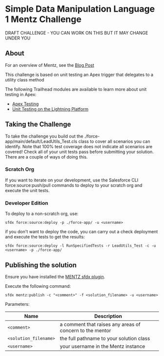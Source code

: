 # Simple Data Manipulation Language 1 Mentz Challenge

DRAFT CHALLENGE - YOU CAN WORK ON THIS BUT IT MAY CHANGE UNDER YOU
## About
For an overview of Mentz, see the [Blog Post](http://bobbuzzard.blogspot.com/2019/05/introducing-mentz-salesforce-developer.html)
 
This challenge is based on unit testing an Apex trigger that delegates to a utility class method

The following Trailhead modules are available to learn more about unit testing in Apex:

* [Apex Testing](https://trailhead.salesforce.com/en/content/learn/modules/unit-testing-on-the-lightning-platform)
* [Unit Testing on the Lightning Platform](https://trailhead.salesforce.com/en/content/learn/modules/unit-testing-on-the-lightning-platform)


## Taking the Challenge

To take the challenge you build out the ./force-app/main/default/LeadUtils_Test.cls class to cover all scenarios you can identify. Note that 100% test coverage does not indicate all scenarios are covered! Check all of your unit tests pass before submitting your solution. There are a couple of ways of doing this.

### Scratch Org
If you want to iterate on your development, use the Salesforce CLI force:source:push/pull commands to deploy to your scratch org and execute the unit tests.

### Developer Edition
To deploy to a non-scratch org, use:

`sfdx force:source:deploy -p ./force-app/ -u <username>`

if you don't want to deploy the code, you can carry out a check deployment and execute the tests to get the results:

`sfdx force:source:deploy -l RunSpecifiedTests -r LeadUtils_Test -c -u <username> -p ./force-app/`

## Publishing the solution

Ensure you have installed the [MENTZ sfdx plugin](https://www.npmjs.com/package/mentz).

Execute the following command: 

`sfdx mentz:publish -c "<comment>" -f <solution_filename> -u <username>`

Parameters:

Name | Description
--- | ---
`<comment>` | a comment that raises any areas of concern to the mentor
`<solution_filename>` | the full pathname to your solution class
`<username>`  | your username in the Mentz instance

